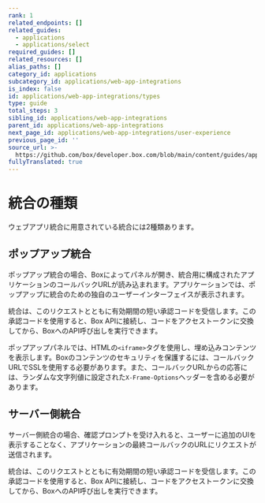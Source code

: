 ```yaml
---
rank: 1
related_endpoints: []
related_guides:
  - applications
  - applications/select
required_guides: []
related_resources: []
alias_paths: []
category_id: applications
subcategory_id: applications/web-app-integrations
is_index: false
id: applications/web-app-integrations/types
type: guide
total_steps: 3
sibling_id: applications/web-app-integrations
parent_id: applications/web-app-integrations
next_page_id: applications/web-app-integrations/user-experience
previous_page_id: ''
source_url: >-
  https://github.com/box/developer.box.com/blob/main/content/guides/applications/web-app-integrations/types.md
fullyTranslated: true
---
```

# 統合の種類

ウェブアプリ統合に用意されている統合には2種類あります。

## ポップアップ統合

ポップアップ統合の場合、Boxによってパネルが開き、統合用に構成されたアプリケーションのコールバックURLが読み込まれます。アプリケーションでは、ポップアップに統合のための独自のユーザーインターフェイスが表示されます。

統合は、このリクエストとともに有効期間の短い承認コードを受信します。この承認コードを使用すると、Box APIに接続し、コードをアクセストークンに交換してから、BoxへのAPI呼び出しを実行できます。

<Message warning>

ポップアップパネルでは、HTMLの`<iframe>`タグを使用し、埋め込みコンテンツを表示します。Boxのコンテンツのセキュリティを保護するには、コールバックURLでSSLを使用する必要があります。また、コールバックURLからの応答には、ランダムな文字列値に設定された`X-Frame-Options`ヘッダーを含める必要があります。

</Message>

## サーバー側統合

サーバー側統合の場合、確認プロンプトを受け入れると、ユーザーに追加のUIを表示することなく、アプリケーションの最終コールバックのURLにリクエストが送信されます。

統合は、このリクエストとともに有効期間の短い承認コードを受信します。この承認コードを使用すると、Box APIに接続し、コードをアクセストークンに交換してから、BoxへのAPI呼び出しを実行できます。
